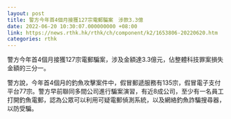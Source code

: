 ```yaml
---
layout: post
title: 警方今年首4個月接獲127宗電郵騙案　涉款3.3億
date: 2022-06-20 10:30:07.000000000 +08:00
link: https://news.rthk.hk/rthk/ch/component/k2/1653806-20220620.htm
categories: rthk
---
```


警方今年首4個月接獲127宗電郵騙案，涉及金額達3.3億元，佔整體科技罪案損失金額的三分一。

警方說，今年首4個月的釣魚攻擊案件中，假冒郵遞服務有135宗，假冒電子支付平台77宗。警方早前聯同多間公司進行騙案演習，有近8成公司，至少有一名員工打開釣魚電郵，認為公眾可以利用可疑電郵偵測系統，以及網絡釣魚詐騙搜尋器，以防受騙。
